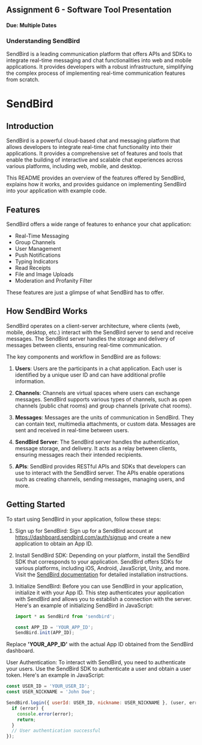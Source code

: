 ## Assignment 6 - Software Tool Presentation

#### Due: Multiple Dates

### Understanding SendBird

SendBird is a leading communication platform that offers APIs and SDKs to integrate real-time messaging and chat functionalities into web and mobile applications. It provides developers with a robust infrastructure, simplifying the complex process of implementing real-time communication features from scratch.

# SendBird

## Introduction

SendBird is a powerful cloud-based chat and messaging platform that allows developers to integrate real-time chat functionality into their applications. It provides a comprehensive set of features and tools that enable the building of interactive and scalable chat experiences across various platforms, including web, mobile, and desktop.

This README provides an overview of the features offered by SendBird, explains how it works, and provides guidance on implementing SendBird into your application with example code.

## Features

SendBird offers a wide range of features to enhance your chat application:

- Real-Time Messaging
- Group Channels
- User Management
- Push Notifications
- Typing Indicators
- Read Receipts
- File and Image Uploads
- Moderation and Profanity Filter

These features are just a glimpse of what SendBird has to offer.

## How SendBird Works

SendBird operates on a client-server architecture, where clients (web, mobile, desktop, etc.) interact with the SendBird server to send and receive messages. The SendBird server handles the storage and delivery of messages between clients, ensuring real-time communication.

The key components and workflow in SendBird are as follows:

1. **Users**: Users are the participants in a chat application. Each user is identified by a unique user ID and can have additional profile information.

2. **Channels**: Channels are virtual spaces where users can exchange messages. SendBird supports various types of channels, such as open channels (public chat rooms) and group channels (private chat rooms).

3. **Messages**: Messages are the units of communication in SendBird. They can contain text, multimedia attachments, or custom data. Messages are sent and received in real-time between users.

4. **SendBird Server**: The SendBird server handles the authentication, message storage, and delivery. It acts as a relay between clients, ensuring messages reach their intended recipients.

5. **APIs**: SendBird provides RESTful APIs and SDKs that developers can use to interact with the SendBird server. The APIs enable operations such as creating channels, sending messages, managing users, and more.

## Getting Started

To start using SendBird in your application, follow these steps:

1. Sign up for SendBird: Sign up for a SendBird account at https://dashboard.sendbird.com/auth/signup and create a new application to obtain an App ID.

2. Install SendBird SDK: Depending on your platform, install the SendBird SDK that corresponds to your application. SendBird offers SDKs for various platforms, including iOS, Android, JavaScript, Unity, and more. Visit the [SendBird documentation](https://docs.sendbird.com/) for detailed installation instructions.

3. Initialize SendBird: Before you can use SendBird in your application, initialize it with your App ID. This step authenticates your application with SendBird and allows you to establish a connection with the server. Here's an example of initializing SendBird in JavaScript:
   ```javascript
   import * as SendBird from 'sendbird';

   const APP_ID = 'YOUR_APP_ID';
   SendBird.init(APP_ID);

Replace **'YOUR_APP_ID'** with the actual App ID obtained from the SendBird dashboard.  

User Authentication: To interact with SendBird, you need to authenticate your users. Use the SendBird SDK to authenticate a user and obtain a user token. Here's an example in JavaScript:

```javascript
const USER_ID = 'YOUR_USER_ID';
const USER_NICKNAME = 'John Doe';

SendBird.login({ userId: USER_ID, nickname: USER_NICKNAME }, (user, error) => {
  if (error) {
    console.error(error);
    return;
  }
  // User authentication successful
});


